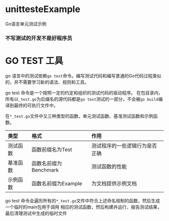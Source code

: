 # unittesteExample

Go语言单元测试示例

### 不写测试的开发不是好程序员

# GO TEST 工具

go 语言中的测试依赖`go test`命令。编写测试代码和编写普通的Go代码过程类似的，并不需要学习新的语法、规则和工具。

go test 命令是一个按照一定的约定和组织的测试代码的驱动程序。
在包目录内，所有以`_test.go`为后缀名的源代码都是`go test`测试的一部分，不会被`go build`编译到最终的可执行文件中。

在`*_test.go`文件中又三种类型的函数，单元测试函数、基准测试函数和示例函数。

| 类型   |格式|作用|
|:-----|:----|:----|
| 测试函数 | 函数前缀名为Test | 测试程序的一些逻辑行为是否正确 |
| 基准函数 | 函数名前缀为Benchmark | 测试函数的性能 |
| 示例函数 | 函数名前缀为Example | 为文档提供示例文档 |

go test 命令会遍历所有的`*_test.go`文件中符合上述命名规制的函数，然后生成一个临时的main包用于调用
相应的测试函数，然后构建并运行、报告测试结果，最后清理测试中生成的临时文件
